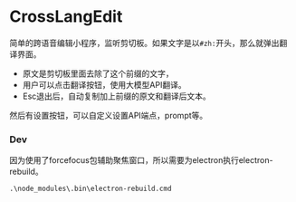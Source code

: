 # CrossLangEdit

简单的跨语音编辑小程序，监听剪切板。如果文字是以`#zh:`开头，那么就弹出翻译界面。
- 原文是剪切板里面去除了这个前缀的文字，
- 用户可以点击翻译按钮，使用大模型API翻译。
- Esc退出后，自动复制加上前缀的原文和翻译后文本。

然后有设置按钮，可以自定义设置API端点，prompt等。

### Dev

因为使用了forcefocus包辅助聚焦窗口，所以需要为electron执行electron-rebuild。

```
.\node_modules\.bin\electron-rebuild.cmd
```
